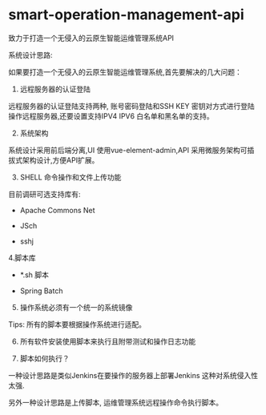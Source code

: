 # smart-operation-management-api
致力于打造一个无侵入的云原生智能运维管理系统API

系统设计思路:

如果要打造一个无侵入的云原生智能运维管理系统,首先要解决的几大问题：

1. 远程服务器的认证登陆

远程服务器的认证登陆支持两种, 账号密码登陆和SSH KEY 密钥对方式进行登陆操作远程服务器,还要设置支持IPV4 IPV6 白名单和黑名单的支持。

2. 系统架构

系统设计采用前后端分离,UI 使用vue-element-admin,API 采用微服务架构可插拔式架构设计,方便API扩展。

3. SHELL 命令操作和文件上传功能

目前调研可选支持库有:

- Apache Commons Net

- JSch

- sshj

4.脚本库

- *.sh 脚本

- Spring Batch

5. 操作系统必须有一个统一的系统镜像

Tips: 所有的脚本要根据操作系统进行适配。

6. 所有软件安装使用脚本来执行且附带测试和操作日志功能

7. 脚本如何执行？

一种设计思路是类似Jenkins在要操作的服务器上部署Jenkins 这种对系统侵入性太强.

另外一种设计思路是上传脚本, 运维管理系统远程操作命令执行脚本。
